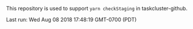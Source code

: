 This repository is used to support `yarn checkStaging` in taskcluster-github.







Last run: Wed Aug 08 2018 17:48:19 GMT-0700 (PDT)
